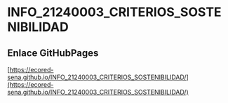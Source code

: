 # **INFO_21240003_CRITERIOS_SOSTENIBILIDAD**

## **Enlace GitHubPages**

[https://ecored-sena.github.io/INFO_21240003_CRITERIOS_SOSTENIBILIDAD/](https://ecored-sena.github.io/INFO_21240003_CRITERIOS_SOSTENIBILIDAD/)

#
